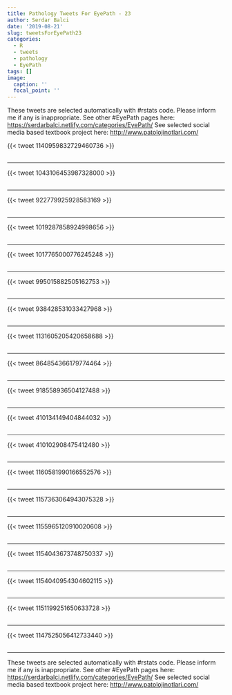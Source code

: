 ```yaml
---
title: Pathology Tweets For EyePath - 23
author: Serdar Balci
date: '2019-08-21'
slug: tweetsForEyePath23
categories:
  - R
  - tweets
  - pathology
  - EyePath
tags: []
image:
  caption: ''
  focal_point: ''
---
```



These tweets are selected automatically with #rstats code. Please inform me if any is inappropriate.
See other #EyePath pages here: https://serdarbalci.netlify.com/categories/EyePath/ 
See selected social media based textbook project here: http://www.patolojinotlari.com/

{{< tweet 1140959832729460736 >}}
<br>
<br>
<hr>
{{< tweet 1043106453987328000 >}}
<br>
<br>
<hr>
{{< tweet 922779925928583169 >}}
<br>
<br>
<hr>
{{< tweet 1019287858924998656 >}}
<br>
<br>
<hr>
{{< tweet 1017765000776245248 >}}
<br>
<br>
<hr>
{{< tweet 995015882505162753 >}}
<br>
<br>
<hr>
{{< tweet 938428531033427968 >}}
<br>
<br>
<hr>
{{< tweet 1131605205420658688 >}}
<br>
<br>
<hr>
{{< tweet 864854366179774464 >}}
<br>
<br>
<hr>
{{< tweet 918558936504127488 >}}
<br>
<br>
<hr>
{{< tweet 410134149404844032 >}}
<br>
<br>
<hr>
{{< tweet 410102908475412480 >}}
<br>
<br>
<hr>
{{< tweet 1160581990166552576 >}}
<br>
<br>
<hr>
{{< tweet 1157363064943075328 >}}
<br>
<br>
<hr>
{{< tweet 1155965120910020608 >}}
<br>
<br>
<hr>
{{< tweet 1154043673748750337 >}}
<br>
<br>
<hr>
{{< tweet 1154040954304602115 >}}
<br>
<br>
<hr>
{{< tweet 1151199251650633728 >}}
<br>
<br>
<hr>
{{< tweet 1147525056412733440 >}}
<br>
<br>
<hr>


These tweets are selected automatically with #rstats code. Please inform me if any is inappropriate.
See other #EyePath pages here: https://serdarbalci.netlify.com/categories/EyePath/ 
See selected social media based textbook project here: http://www.patolojinotlari.com/

